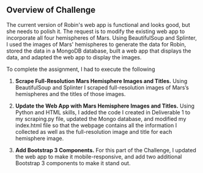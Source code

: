 ## Overview of Challenge ##
The current version of Robin's web app is functional and looks good, but she needs to polish it. The request is to modify the existing web app to incorporate all four hemispheres of Mars. Using BeautifulSoup and Splinter, I used the images of Mars' hemispheres to generate the data for Robin, stored the data in a MongoDB database, built a web app that displays the data, and adapted the web app to display the images.

To complete the assignment, I had to execute the following 


1. **Scrape Full-Resolution Mars Hemisphere Images and Titles.** 
   Using BeautifulSoup and Splinter I scraped full-resolution images of Mars’s hemispheres and the titles of those images.

2. **Update the Web App with Mars Hemisphere Images and Titles.** 
   Using Python and HTML skills, I added the code I created in Deliverable 1 to my scraping.py file, updated the Mongo database, and modified my index.html file so that the webpage contains all the information I collected as well as the full-resolution image and title for each hemisphere image.

3. **Add Bootstrap 3 Components.**
   For this part of the Challenge, I updated the web app to make it mobile-responsive, and add two additional Bootstrap 3 components to make it stand out.

